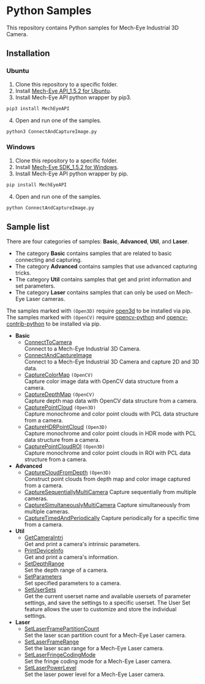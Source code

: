 # Python Samples

This repository contains Python samples for Mech-Eye Industrial 3D Camera.

## Installation

### Ubuntu 
1. Clone this repository to a specific folder.
2. Install [Mech-Eye API_1.5.2 for Ubuntu](https://github.com/MechMindRobotics/mecheye_python_samples/blob/master/Mech-Eye%20API_1.5.2_Ubuntu_Amd64/MechEyeApi_1.5.2_amd64.deb).
3. Install Mech-Eye API python wrapper by pip3.

```Python
pip3 install MechEyeAPI
```

4. Open and run one of the samples.

```Python
python3 ConnectAndCaptureImage.py
```


### Windows
1. Clone this repository to a specific folder.
2. Install [Mech-Eye SDK_1.5.2 for Windows](https://www.mech-mind.com/download/camera-sdk.html).
3. Install Mech-Eye API python wrapper by pip.

```Python
pip install MechEyeAPI
```
4. Open and run one of the samples.

```Python
python ConnectAndCaptureImage.py
```


## Sample list

There are four categories of samples: **Basic**, **Advanced**, **Util**, and **Laser**.  

- The category **Basic** contains samples that are related to basic connecting and capturing.  
- The category **Advanced** contains samples that use advanced capturing tricks.  
- The category **Util** contains samples that get and print information and set parameters.  
- The category **Laser** contains samples that can only be used on Mech-Eye Laser cameras.  

The samples marked with `(Open3D)` require [open3d](https://pypi.org/project/open3d/) to be installed via pip.
The samples marked with `(OpenCV)` require [opencv-python](https://pypi.org/project/opencv-python/) and [opencv-contrib-python](https://pypi.org/project/opencv-contrib-python/) to be installed via pip.

- **Basic**
  - [ConnectToCamera](https://github.com/MechMindRobotics/mecheye_python_samples/tree/master/source/Basic/ConnectToCamera.py)  
    Connect to a Mech-Eye Industrial 3D Camera.
  - [ConnectAndCaptureImage](https://github.com/MechMindRobotics/mecheye_python_samples/tree/master/source/Basic/ConnectAndCaptureImage.py)  
    Connect to a Mech-Eye Industrial 3D Camera and capture 2D and 3D data.
  - [CaptureColorMap](https://github.com/MechMindRobotics/mecheye_python_samples/tree/master/source/Basic/CaptureColorMap.py) `(OpenCV)`  
    Capture color image data with OpenCV data structure from a camera.
  - [CaptureDepthMap](https://github.com/MechMindRobotics/mecheye_python_samples/tree/master/source/Basic/CaptureDepthMap.py) `(OpenCV)`  
    Capture depth map data with OpenCV data structure from a camera.
  - [CapturePointCloud](https://github.com/MechMindRobotics/mecheye_python_samples/tree/master/source/Basic/CapturePointCloud.py) `(Open3D)`  
    Capture monochrome and color point clouds with PCL data structure from a camera.
  - [CaptureHDRPointCloud](https://github.com/MechMindRobotics/mecheye_python_samples/tree/master/source/Basic/CaptureHDRPointCloud.py) `(Open3D)`  
    Capture monochrome and color point clouds in HDR mode with PCL data structure from a camera.
  - [CapturePointCloudROI](https://github.com/MechMindRobotics/mecheye_python_samples/tree/master/source/Basic/CapturePointCloudROI.py) `(Open3D)`  
    Capture monochrome and color point clouds in ROI with PCL data structure from a camera.
- **Advanced**
  - [CaptureCloudFromDepth](https://github.com/MechMindRobotics/mecheye_python_samples/tree/master/source/Advanced/CaptureCloudFromDepth.py) `(Open3D)`  
    Construct point clouds from depth map and color image captured from a camera.
  - [CaptureSequentiallyMultiCamera](https://github.com/MechMindRobotics/mecheye_python_samples/tree/master/source/Advanced/CaptureSequentiallyMultiCamera.py)
    Capture sequentially from multiple cameras.
  - [CaptureSimultaneouslyMultiCamera](https://github.com/MechMindRobotics/mecheye_python_samples/tree/master/source/Advanced/CaptureSimultaneouslyMultiCamera.py)
    Capture simultaneously from multiple cameras.
  - [CaptureTimedAndPeriodically](https://github.com/MechMindRobotics/mecheye_python_samples/tree/master/source/Advanced/CaptureTimedAndPeriodically.py)
    Capture periodically for a specific time from a camera.
- **Util**
  - [GetCameraIntri](https://github.com/MechMindRobotics/mecheye_python_samples/tree/master/source/Util/GetCameraIntri.py)  
    Get and print a camera's intrinsic parameters.
  - [PrintDeviceInfo](https://github.com/MechMindRobotics/mecheye_python_samples/tree/master/source/Util/PrintDeviceInfo.py)  
    Get and print a camera's information.
  - [SetDepthRange](https://github.com/MechMindRobotics/mecheye_python_samples/tree/master/source/Util/SetDepthRange.py)  
    Set the depth range of a camera.
  - [SetParameters](https://github.com/MechMindRobotics/mecheye_python_samples/tree/master/source/Util/SetParameters.py)  
    Set specified parameters to a camera.
  - [SetUserSets](https://github.com/MechMindRobotics/mecheye_python_samples/tree/master/source/Util/SetUserSets.py)  
    Get the current userset name and available usersets of parameter settings, and save the settings to a specific userset. The User Set feature allows the user to customize and store the individual settings.
- **Laser**
  - [SetLaserFramePartitionCount](https://github.com/MechMindRobotics/mecheye_python_samples/tree/master/source/Laser/SetLaserFramePartitionCount.py)  
    Set the laser scan partition count for a Mech-Eye Laser camera.
  - [SetLaserFrameRange](https://github.com/MechMindRobotics/mecheye_python_samples/tree/master/source/Laser/SetLaserFrameRange.py)  
    Set the laser scan range for a Mech-Eye Laser camera.
  - [SetLaserFringeCodingMode](https://github.com/MechMindRobotics/mecheye_python_samples/tree/master/source/Laser/SetLaserFringeCodingMode.py)  
    Set the fringe coding mode for a Mech-Eye Laser camera.
  - [SetLaserPowerLevel](https://github.com/MechMindRobotics/mecheye_python_samples/tree/master/source/Laser/SetLaserPowerLevel.py)  
    Set the laser power level for a Mech-Eye Laser camera.
